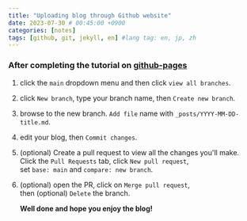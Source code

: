 ```yaml
---
title: "Uploading blog through Github website"
date: 2023-07-30 # 00:45:00 +0900
categories: [notes]
tags: [github, git, jekyll, en] #lang tag: en, jp, zh
---
```


### After completing the tutorial on [github-pages](https://github.com/skills/github-pages)

1. click the `main` dropdown menu and then click `view all branches`.

2. click `New branch`, type your branch name, then `Create new branch`.

3. browse to the new branch. `Add file` name with `_posts/YYYY-MM-DD-title.md`.

4. edit your blog, then `Commit changes`.

5. (optional) Create a pull request to view all the changes you'll make.   
   Click the `Pull Requests` tab, click `New pull request`,    
   set `base: main` and `compare: new branch`.

6. (optional) open the PR, click on `Merge pull request`,   
   then (optional) `Delete` the branch.


   **Well done and hope you enjoy the blog!**